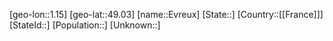 ﻿---
location: [49.03,1.15]
type: City
tags:
- geo/City


SpocWebEntityId: 30102
isDeleted: false
confidential: public

---
[geo-lon::1.15]
[geo-lat::49.03]
[name::Evreux]
[State::]
[Country::[[France]]]
[StateId::]
[Population::]
[Unknown::]

